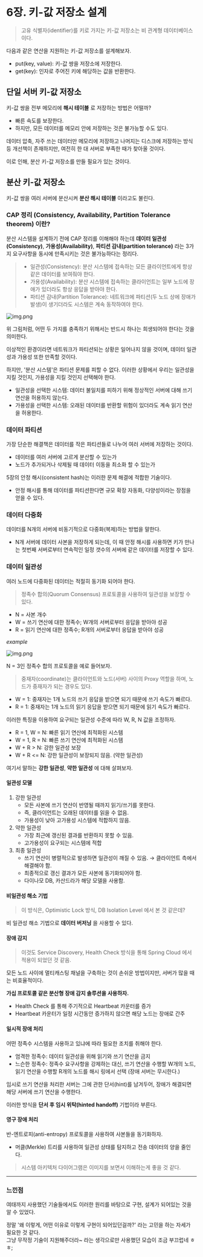 # 6장. 키-값 저장소 설계

> 고유 식별자(identifier)를 키로 가지는 키-값 저장소는 비 관계형 데이터베이스이다.

다음과 같은 연산을 지원하는 키-값 저장소를 설계해보자.

- put(key, value): 키-값 쌍을 저장소에 저장한다.
- get(key): 인자로 주어진 키에 해당하는 값을 반환한다.

## 단일 서버 키-값 저장소

키-값 쌍을 전부 메모리에 **해시 테이블** 로 저장하는 방법은 어떨까?

- 빠른 속도를 보장한다.
- 하지만, 모든 데이터를 메모리 안에 저장하는 것은 불가능할 수도 있다.

데이터 압축, 자주 쓰는 데이터만 메모리에 저장하고 나머지는 디스크에 저장하는 방식 등 개선책이 존재하지만, 여전히 한 대 서버로 부족한 때가 찾아올 것이다.

이로 인해, 분산 키-값 저장소를 만들 필요가 있는 것이다.

## 분산 키-값 저장소

키-값 쌍을 여러 서버에 분산시켜 **분산 해시 테이블** 이라고도 불린다.

### CAP 정리 (Consistency, Availability, Partition Tolerance theorem) 이란?

분산 시스템을 설계하기 전에 CAP 정리를 이해해야 하는데 **데이터 일관성(Consistency)**, **가용성(Availability)**, **파티션 감내(partition tolerance)** 라는 
3가지 요구사항을 동시에 만족시키는 것은 불가능하다는 정리다.

> - 일관성(Consistency): 분산 시스템에 접속하는 모든 클라이언트에게 항상 같은 데이터를 보여줘야 한다.
> - 가용성(Availability): 분산 시스템에 접속하는 클라이언트는 일부 노드에 장애가 있더라도 항상 응답을 받아야 한다.
> - 파티션 감내(Partition Tolerance): 네트워크에 파티션(두 노드 상에 장애가 발생)이 생기더라도 시스템은 계속 동작하여야 한다.

![img.png](승조_이미지/cap.png)

위 그림처럼, 어떤 두 가지를 충족하기 위해서는 반드시 하나는 희생되어야 한다는 것을 의미한다.

이상적인 환경이라면 네트워크가 파티션되는 상황은 일어나지 않을 것이며, 데이터 일관성과 가용성 또한 만족할 것이다.

하지만, '분산 시스템'은 파티션 문제를 피할 수 없다. 이러한 상황에서 우리는 일관성을 지킬 것인지, 가용성을 지킬 것인지 선택해야 한다.

- 일관성을 선택한 시스템: 데이터 불일치를 피하기 위해 정상적인 서버에 대해 쓰기 연산을 허용하지 않는다.
- 가용성을 선택한 시스템: 오래된 데이터를 반환할 위험이 있더라도 계속 읽기 연산을 허용한다.

### 데이터 파티션

가장 단순한 해결책은 데이터를 작은 파티션들로 나누어 여러 서버에 저장하는 것이다. 

- 데이터를 여러 서버에 고르게 분산할 수 있는가
- 노드가 추가되거나 삭제될 때 데이터 이동을 최소화 할 수 있는가

5장의 안정 해시(consistent hash)는 이러한 문제 해결에 적합한 기술이다.

- 안정 해시를 통해 데이터를 파티션한다면 규모 확장 자동화, 다양성이라는 장점을 얻을 수 있다.

### 데이터 다중화

데이터를 N개의 서버에 비동기적으로 다중화(복제)하는 방법을 말한다.

- N개 서버에 데이터 사본을 저장하게 되는데, 이 때 안정 해시를 사용하면 키가 만나는 첫번째 서버로부터 연속적인 일정 갯수의 서버에 같은 데이터를 저장할 수 있다.

### 데이터 일관성

여러 노드에 다중화된 데이터는 적절히 동기화 되어야 한다.

> 정족수 합의(Quorum Consensus) 프로토콜을 사용하여 일관성을 보장할 수 있다.

- N = 사본 개수
- W = 쓰기 연산에 대한 정족수; W개의 서버로부터 응답을 받아야 성공
- R = 읽기 연산에 대한 정족수; R개의 서버로부터 응답을 받아야 성공

_example_

![img.png](승조_이미지/정족수.png)

N = 3인 정족수 합의 프로토콜을 예로 들어보자.

> 중재자(coordinate)는 클라이언트와 노드(서버) 사이의 Proxy 역할을 하며, 노드가 중재자가 되는 경우도 있다.

- W = 1: 중재자는 1개 노드의 쓰기 응답을 받으면 되기 때문에 쓰기 속도가 빠르다.
- R = 1: 중재자는 1개 노드의 읽기 응답을 받으면 되기 때문에 읽기 속도가 빠르다.

이러한 특징을 이용하여 요구되는 일관성 수준에 따라 W, R, N 값을 조정하자.

- R = 1, W = N: 빠른 읽기 연산에 최적화된 시스템
- W = 1, R = N: 빠른 쓰기 연산에 최적화된 시스템
- W + R > N: 강한 일관성 보장 
- W + R <= N: 강한 일관성이 보장되지 않음. (약한 일관성)

여기서 말하는 **강한 일관성**, **약한 일관성** 에 대해 살펴보자.

#### 일관성 모델

1. 강한 일관성 
   - 모든 사본에 쓰기 연산이 반영될 때까지 읽기/쓰기를 못한다.
   - 즉, 클라이언트는 오래된 데이터를 읽을 수 없음.
   - 가용성이 낮아 고가용성 시스템에 적합하지 않음.
2. 약한 일관성
   - 가장 최근에 갱신된 결과를 반환하지 못할 수 있음.
   - 고가용성이 요구되는 시스템에 적합
3. 최종 일관성
   - 쓰기 연산이 병렬적으로 발생하면 일관성이 깨질 수 있음. &rarr; 클라이언트 측에서 해결해야 함.
   - 최종적으로 갱신 결과가 모든 사본에 동기화되어야 함.
   - 다이나모 DB, 카산드라가 해당 모델을 사용함.

#### 비일관성 해소 기법

> 이 방식은, Optimistic Lock 방식, DB Isolation Level 에서 본 것 같은데?

비 일관성 해소 기법으로 **데이터 버저닝** 을 사용할 수 있다.


#### 장애 감지

> 이것도 Service Discovery, Health Check 방식을 통해 Spring Cloud 에서 적용이 되었던 것 같음.

모든 노드 사이에 멀티캐스팅 채널을 구축하는 것이 손쉬운 방법이지만, 서버가 많을 때는 비효율적이다.

**가십 프로토콜 같은 분산형 장애 감지 솔루션을 사용하자.**

- Health Check 를 통해 주기적으로 Heartbeat 카운터를 증가
- Heartbeat 카운터가 일정 시간동안 증가하지 않으면 해당 노드는 장애로 간주

#### 일시적 장애 처리

어떤 정족수 시스템을 사용하고 있냐에 따라 필요한 조치를 취해야 한다.

- 엄격한 정족수: 데이터 일관성을 위해 읽기와 쓰기 연산을 금지
- 느슨한 정족수: 정족수 요구사항을 강제하는 대신, 쓰기 연산을 수행할 W개의 노드, 읽기 연산을 수행할 R개의 노드를 해시 링에서 선택 (장애 서버는 무시한다.)

임시로 쓰기 연산을 처리한 서버는 그에 관한 단서(hint)를 남겨두어, 장애가 해결되면 해당 서버에 쓰기 연산을 수행한다.

이러한 방식을 **단서 후 임시 위탁(hinted handoff)** 기법이라 부른다.

#### 영구 장애 처리

반-엔트로피(anti-entropy) 프로토콜을 사용하여 사본들을 동기화하자.

- 머클(Merkle) 트리를 사용하여 일관성 상태를 탐지하고 전송 데이터의 양을 줄인다.

> 시스템 아키텍처 다이어그램은 이미지를 보면서 이해하는게 좋을 것 같다.


---

### 느낀점

여태까지 사용했던 기술들에서도 이러한 원리를 바탕으로 구현, 설계가 되어있는 것을 알 수 있었다.  

정말 '왜 이렇게, 어떤 이유로 이렇게 구현이 되어있던걸까?' 라는 고민을 하는 자세가 필요한 것 같다.   
그냥 무작정 기술이 지원해주더라~ 라는 생각으로만 사용했던 모습이 조금 부끄럽네 ㅎㅎ;  

